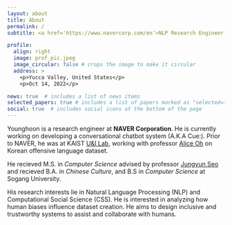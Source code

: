 ```yaml
---
layout: about
title: About
permalink: /
subtitle: <a href='https://www.navercorp.com/en'>NLP Research Engineer @NAVER Corp</a>

profile:
  align: right
  image: prof_pic.jpeg
  image_circular: false # crops the image to make it circular
  address: >
    <p>Yucca Valley, United States</p>
    <p>Oct 14, 2022</p>

news: true  # includes a list of news items
selected_papers: true # includes a list of papers marked as "selected={true}"
social: true  # includes social icons at the bottom of the page
---
```


Younghoon is a research engineer at **NAVER Corporation**. He is currently working on developing a conversational chatbot system (A.K.A Cue:). Prior to NAVER, he was at KAIST [U&I Lab](https://uilab.kr), working with professor [Alice Oh](https://aliceoh9.github.io) on Korean offensive language dataset. 

He recieved M.S. in *Computer Science* advised by professor [Jungyun Seo](https://scholar.google.com/citations?user=_6dp2ywAAAAJ&hl=en) and recieved B.A. in *Chinese Culture*, and B.S in *Computer Science* at Sogang University.

His research interests lie in Natural Language Processing (NLP) and Computational Social Science (CSS). He is interested in analyzing how human biases influence dataset creation. He aims to design inclusive and trustworthy systems to assist and collaborate with humans.
